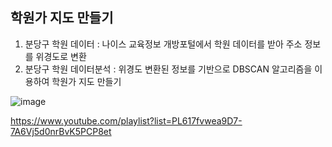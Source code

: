 ## 학원가 지도 만들기 

1. 분당구 학원 데이터 : 나이스 교육정보 개방포털에서 학원 데이터를 받아 주소 정보를 위경도로 변환 
2. 분당구 학원 데이터분석 :  위경도 변환된 정보를 기반으로 DBSCAN 알고리즘을 이용하여 학원가 지도 만들기 

![image](https://user-images.githubusercontent.com/18495789/234755386-3aa46290-33fa-4660-86cc-be8d1020515d.png)



https://www.youtube.com/playlist?list=PL617fvwea9D7-7A6Vj5d0nrBvK5PCP8et
